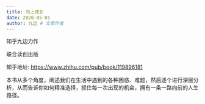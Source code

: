 ```yaml
---
title: 向上成长
date: 2020-05-01
author: 九边 # 文章作者
---
```


知乎九边力作

联合读创出版

知乎地址: https://www.zhihu.com/pub/book/119896181

本书从多个角度，阐述我们在生活中遇到的各种困惑、难题，然后逐个进行深层分析，从而告诉你如何精准选择，抓住每一次出现的机会，拥有一条一路向前的人生路径。
